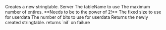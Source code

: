 <function name="CreateStringTable" parent="stringtable" type="libraryfunc">
	<description>
		Creates a new stringtable.
	</description>
	<realm>Server</realm>
	<args>
		<arg name="tableName" type="string">The tableName to use</arg>
		<arg name="maxEntries" type="number">The maximum number of entires. **Needs to be to the power of 2!**</arg>
		<arg name="userdatafixedsize" type="number" default="0">The fixed size to use for userdata</arg>
		<arg name="userdatanetworkbits" type="number" default="0">The number of bits to use for userdata</arg>
	</args>
	<rets>
		<ret name="stringtable" type="INetworkStringTable">Returns the newly created stringtable. returns `nil` on failure</ret>
	</rets>
</function>